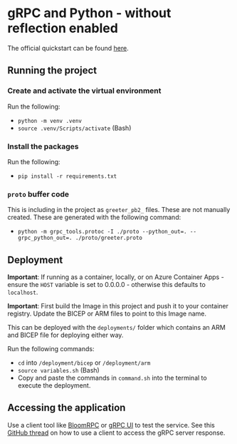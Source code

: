 # gRPC and Python - without reflection enabled

The official quickstart can be found [here](https://grpc.io/docs/languages/python/quickstart/).

## Running the project
### Create and activate the virtual environment
Run the following:
- `python -m venv .venv`
- `source .venv/Scripts/activate` (Bash)

### Install the packages
Run the following:
- `pip install -r requirements.txt`

### `proto` buffer code
This is including in the project as `greeter_pb2_` files. These are not manually created. These are generated with the following command:

- `python -m grpc_tools.protoc -I ./proto --python_out=. --grpc_python_out=. ./proto/greeter.proto`

## Deployment
**Important**: If running as a container, locally, or on Azure Container Apps - ensure the `HOST` variable is set to 0.0.0.0 - otherwise this defaults to `localhost`.

**Important**: First build the Image in this project and push it to your container registry. Update the BICEP or ARM files to point to this Image name.

This can be deployed with the `deployments/` folder which contains an ARM and BICEP file for deploying either way.

Run the following commands:
- `cd` into `/deployment/bicep` or `/deployment/arm`
- `source variables.sh` (Bash)
- Copy and paste the commands in `command.sh` into the terminal to execute the deployment.

## Accessing the application
Use a client tool like [BloomRPC](https://github.com/bloomrpc/bloomrpc) or [gRPC UI](https://github.com/fullstorydev/grpcui) to test the service. See this [GitHub thread](https://github.com/microsoft/azure-container-apps/issues/38#issuecomment-977223930) on how to use a client to access the gRPC server response.
